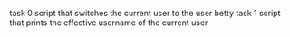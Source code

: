 task 0 script that switches the current user to the user betty
task 1 script that prints the effective username of the current user
